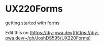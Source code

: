 # UX220Forms
getting started with forms

Edit this on [https://diy-pwa.dev](https://diy-pwa.dev/~/gh/JoshDS595/UX220Forms)
